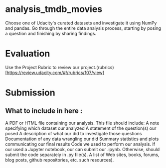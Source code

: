 # analysis_tmdb_movies
Choose one of Udacity's curated datasets and investigate it using NumPy and pandas. Go through the entire data analysis process, starting by posing a question and finishing by sharing findings.

# Evaluation
Use the Project Rubric to review our project.(rubrics)[https://review.udacity.com/#!/rubrics/107/view]

# Submission
## What to include in here : 
A PDF or HTML file containing our analysis. This file should include:
A note specifying which dataset our analyzed
A statement of the question(s) our posed
A description of what our did to investigate those questions
Documentation of any data wrangling our did
Summary statistics and plots communicating our final results
Code we used to perform our analysis. If our used a Jupyter notebook, our can submit our .ipynb. Otherwise,  should submit the code separately in .py file(s).
A list of Web sites, books, forums, blog posts, github repositories, etc. such resources).
